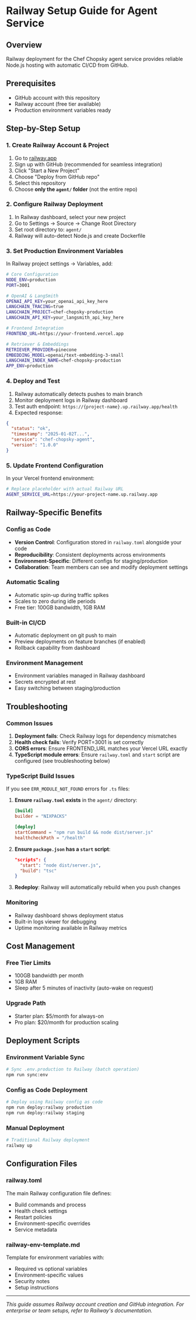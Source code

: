 # Railway Setup Guide for Agent Service

## Overview
Railway deployment for the Chef Chopsky agent service provides reliable Node.js hosting with automatic CI/CD from GitHub.

## Prerequisites
- GitHub account with this repository
- Railway account (free tier available)
- Production environment variables ready

## Step-by-Step Setup

### 1. Create Railway Account & Project
1. Go to [railway.app](https://railway.app)
2. Sign up with GitHub (recommended for seamless integration)
3. Click "Start a New Project"
4. Choose "Deploy from GitHub repo"
5. Select this repository
6. Choose **only the `agent/` folder** (not the entire repo)

### 2. Configure Railway Deployment
1. In Railway dashboard, select your new project
2. Go to Settings → Source → Change Root Directory
3. Set root directory to: `agent/`
4. Railway will auto-detect Node.js and create Dockerfile

### 3. Set Production Environment Variables
In Railway project settings → Variables, add:

```bash
# Core Configuration
NODE_ENV=production
PORT=3001

# OpenAI & LangSmith
OPENAI_API_KEY=your_openai_api_key_here
LANGCHAIN_TRACING=true
LANGCHAIN_PROJECT=chef-chopsky-production
LANGCHAIN_API_KEY=your_langsmith_api_key_here

# Frontend Integration
FRONTEND_URL=https://your-frontend.vercel.app

# Retriever & Embeddings
RETRIEVER_PROVIDER=pinecone
EMBEDDING_MODEL=openai/text-embedding-3-small
LANGCHAIN_INDEX_NAME=chef-chopsky-production
APP_ENV=production
```

### 4. Deploy and Test
1. Railway automatically detects pushes to main branch
2. Monitor deployment logs in Railway dashboard
3. Test auth endpoint: `https://{project-name}.up.railway.app/health`
4. Expected response:
```json
{
  "status": "ok",
  "timestamp": "2025-01-02T...",
  "service": "chef-chopsky-agent",
  "version": "1.0.0"
}
```

### 5. Update Frontend Configuration
In your Vercel frontend environment:

```bash
# Replace placeholder with actual Railway URL
AGENT_SERVICE_URL=https://your-project-name.up.railway.app
```

## Railway-Specific Benefits

### Config as Code
- **Version Control**: Configuration stored in `railway.toml` alongside your code
- **Reproducibility**: Consistent deployments across environments
- **Environment-Specific**: Different configs for staging/production
- **Collaboration**: Team members can see and modify deployment settings

### Automatic Scaling
- Automatic spin-up during traffic spikes
- Scales to zero during idle periods
- Free tier: 100GB bandwidth, 1GB RAM

### Built-in CI/CD
- Automatic deployment on git push to main
- Preview deployments on feature branches (if enabled)
- Rollback capability from dashboard

### Environment Management
- Environment variables managed in Railway dashboard
- Secrets encrypted at rest
- Easy switching between staging/production

## Troubleshooting

### Common Issues
1. **Deployment fails**: Check Railway logs for dependency mismatches
2. **Health check fails**: Verify PORT=3001 is set correctly
3. **CORS errors**: Ensure FRONTEND_URL matches your Vercel URL exactly
4. **TypeScript module errors**: Ensure `railway.toml` and `start` script are configured (see troubleshooting below)

### TypeScript Build Issues
If you see `ERR_MODULE_NOT_FOUND` errors for `.ts` files:

1. **Ensure `railway.toml` exists** in the `agent/` directory:
   ```toml
   [build]
   builder = "NIXPACKS"

   [deploy]
   startCommand = "npm run build && node dist/server.js"
   healthcheckPath = "/health"
   ```

2. **Ensure `package.json` has a `start` script**:
   ```json
   "scripts": {
     "start": "node dist/server.js",
     "build": "tsc"
   }
   ```

3. **Redeploy**: Railway will automatically rebuild when you push changes

### Monitoring
- Railway dashboard shows deployment status
- Built-in logs viewer for debugging
- Uptime monitoring available in Railway metrics

## Cost Management

### Free Tier Limits
- 100GB bandwidth per month
- 1GB RAM
- Sleep after 5 minutes of inactivity (auto-wake on request)

### Upgrade Path
- Starter plan: $5/month for always-on
- Pro plan: $20/month for production scaling

## Deployment Scripts

### Environment Variable Sync
```bash
# Sync .env.production to Railway (batch operation)
npm run sync:env
```

### Config as Code Deployment
```bash
# Deploy using Railway config as code
npm run deploy:railway production
npm run deploy:railway staging
```

### Manual Deployment
```bash
# Traditional Railway deployment
railway up
```

## Configuration Files

### railway.toml
The main Railway configuration file defines:
- Build commands and process
- Health check settings
- Restart policies
- Environment-specific overrides
- Service metadata

### railway-env-template.md
Template for environment variables with:
- Required vs optional variables
- Environment-specific values
- Security notes
- Setup instructions

---

*This guide assumes Railway account creation and GitHub integration. For enterprise or team setups, refer to Railway's documentation.*
